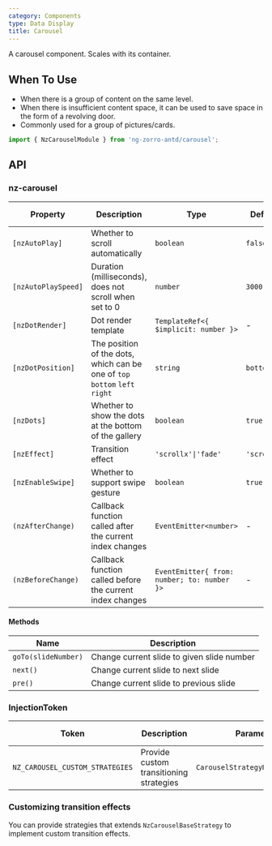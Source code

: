 ```yaml
---
category: Components
type: Data Display
title: Carousel
---
```


A carousel component. Scales with its container.

## When To Use

- When there is a group of content on the same level.
- When there is insufficient content space, it can be used to save space in the form of a revolving door.
- Commonly used for a group of pictures/cards.

```ts
import { NzCarouselModule } from 'ng-zorro-antd/carousel';
```

## API

### nz-carousel

| Property | Description | Type | Default | Global Config |
| -------- | ----------- | ---- | ------- | ------------- |
| `[nzAutoPlay]` | Whether to scroll automatically | `boolean` | `false` | ✅ |
| `[nzAutoPlaySpeed]` | Duration (milliseconds), does not scroll when set to 0 | `number` | `3000` | ✅ |
| `[nzDotRender]` | Dot render template | `TemplateRef<{ $implicit: number }>` | - |
| `[nzDotPosition]` | The position of the dots, which can be one of `top` `bottom` `left` `right` | `string` | `bottom` | ✅ |
| `[nzDots]` | Whether to show the dots at the bottom of the gallery | `boolean` | `true` | ✅ |
| `[nzEffect]` | Transition effect | `'scrollx'\|'fade'` | `'scrollx'` | ✅ |
| `[nzEnableSwipe]` | Whether to support swipe gesture | `boolean` | `true` | ✅ |
| `(nzAfterChange)` | Callback function called after the current index changes | `EventEmitter<number>` | - |
| `(nzBeforeChange)` | Callback function called before the current index changes | `EventEmitter{ from: number; to: number }>` | - |

#### Methods

| Name | Description |
| ---- | ----------- |
| `goTo(slideNumber)` | Change current slide to given slide number |
| `next()` | Change current slide to next slide |
| `pre()` | Change current slide to previous slide |

### InjectionToken

| Token | Description | Parameters | Default Value |
| ----- | --- | ---- | --- |
| `NZ_CAROUSEL_CUSTOM_STRATEGIES` | Provide custom transitioning strategies | `CarouselStrategyRegistryItem[]` | - |

### Customizing transition effects

You can provide strategies that extends `NzCarouselBaseStrategy` to implement custom transition effects.
